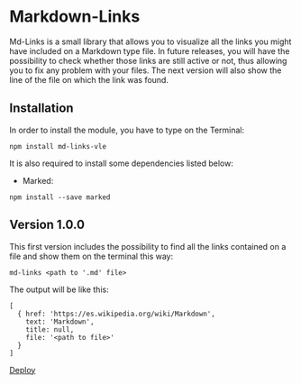 # Markdown-Links

Md-Links is a small library that allows you to visualize all the links you might have included on a Markdown type file. In future releases, you will have the possibility to check whether those links are still active or not, thus allowing you to fix any problem with your files. The next version will also show the line of the file on which the link was found.  

## Installation

In order to install the module, you have to type on the Terminal:

```
npm install md-links-vle
```

It is also required to install some dependencies listed below:

- Marked:
```
npm install --save marked
```

## Version 1.0.0

This first version includes the possibility to find all the links contained on a file and show them on the terminal this way:

```
md-links <path to '.md' file>
```

The output will be like this:

```
[
  { href: 'https://es.wikipedia.org/wiki/Markdown',
    text: 'Markdown',
    title: null,
    file: '<path to file>'
  }
]
```

[Deploy](https://violetalibertad.github.io/scl-2018-01-FE-markdown/)
